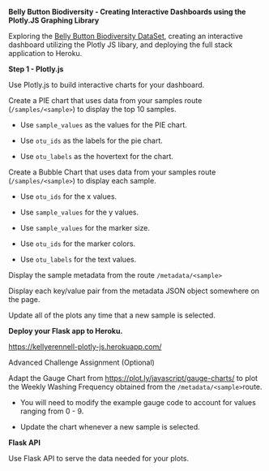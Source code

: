 **Belly Button Biodiversity - Creating Interactive Dashboards using the Plotly.JS Graphing Library**

Exploring the [Belly Button Biodiversity DataSet](http://robdunnlab.com/projects/belly-button-biodiversity/), creating an interactive dashboard utilizing the Plotly JS libary, and deploying the full stack application to Heroku.


**Step 1 - Plotly.js**

Use Plotly.js to build interactive charts for your dashboard.

Create a PIE chart that uses data from your samples route (`/samples/<sample>`) to display the top 10 samples.

  - Use `sample_values` as the values for the PIE chart.

  - Use `otu_ids` as the labels for the pie chart.

  - Use `otu_labels` as the hovertext for the chart.


Create a Bubble Chart that uses data from your samples route (`/samples/<sample>`) to display each sample.

  - Use `otu_ids` for the x values.

  - Use `sample_values` for the y values.

  - Use `sample_values` for the marker size.

  - Use `otu_ids` for the marker colors.

  - Use `otu_labels` for the text values.


Display the sample metadata from the route `/metadata/<sample>`

Display each key/value pair from the metadata JSON object somewhere on the page.

Update all of the plots any time that a new sample is selected.

**Deploy your Flask app to Heroku.**

https://kellyerennell-plotly-js.herokuapp.com/

Advanced Challenge Assignment (Optional)

Adapt the Gauge Chart from <https://plot.ly/javascript/gauge-charts/> to plot the Weekly Washing Frequency obtained from the `/metadata/<sample>`route.

- You will need to modify the example gauge code to account for values ranging from 0 - 9.

- Update the chart whenever a new sample is selected.

**Flask API**

Use Flask API to serve the data needed for your plots.



